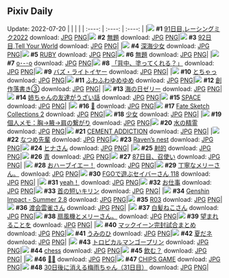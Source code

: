 ## Pixiv Daily
Update: 2022-07-20
|      |      |      |
| :----: | :----: | :----: |
|![](https://pixiv.microyu.workers.dev/c/240x480/img-master/img/2022/07/18/00/00/37/99800702_p0_master1200.jpg) **#1** [91日目,レーシングミク2022](https://www.pixiv.net/artworks/99800702) download: [JPG](https://pixiv.microyu.workers.dev/img-original/img/2022/07/18/00/00/37/99800702_p0.jpg) [PNG](https://pixiv.microyu.workers.dev/img-original/img/2022/07/18/00/00/37/99800702_p0.png)|![](https://pixiv.microyu.workers.dev/c/240x480/img-master/img/2022/07/18/00/43/55/99802229_p0_master1200.jpg) **#2** [無題](https://www.pixiv.net/artworks/99802229) download: [JPG](https://pixiv.microyu.workers.dev/img-original/img/2022/07/18/00/43/55/99802229_p0.jpg) [PNG](https://pixiv.microyu.workers.dev/img-original/img/2022/07/18/00/43/55/99802229_p0.png)|![](https://pixiv.microyu.workers.dev/c/240x480/img-master/img/2022/07/19/00/00/24/99827942_p0_master1200.jpg) **#3** [92日目,Tell Your World](https://www.pixiv.net/artworks/99827942) download: [JPG](https://pixiv.microyu.workers.dev/img-original/img/2022/07/19/00/00/24/99827942_p0.jpg) [PNG](https://pixiv.microyu.workers.dev/img-original/img/2022/07/19/00/00/24/99827942_p0.png)|
|![](https://pixiv.microyu.workers.dev/c/240x480/img-master/img/2022/07/18/00/00/33/99800695_p0_master1200.jpg) **#4** [深海少女](https://www.pixiv.net/artworks/99800695) download: [JPG](https://pixiv.microyu.workers.dev/img-original/img/2022/07/18/00/00/33/99800695_p0.jpg) [PNG](https://pixiv.microyu.workers.dev/img-original/img/2022/07/18/00/00/33/99800695_p0.png)|![](https://pixiv.microyu.workers.dev/c/240x480/img-master/img/2022/07/18/00/00/03/99800599_p0_master1200.jpg) **#5** [RUBY](https://www.pixiv.net/artworks/99800599) download: [JPG](https://pixiv.microyu.workers.dev/img-original/img/2022/07/18/00/00/03/99800599_p0.jpg) [PNG](https://pixiv.microyu.workers.dev/img-original/img/2022/07/18/00/00/03/99800599_p0.png)|![](https://pixiv.microyu.workers.dev/c/240x480/img-master/img/2022/07/19/00/00/07/99827857_p0_master1200.jpg) **#6** [無題](https://www.pixiv.net/artworks/99827857) download: [JPG](https://pixiv.microyu.workers.dev/img-original/img/2022/07/19/00/00/07/99827857_p0.jpg) [PNG](https://pixiv.microyu.workers.dev/img-original/img/2022/07/19/00/00/07/99827857_p0.png)|
|![](https://pixiv.microyu.workers.dev/c/240x480/img-master/img/2022/07/18/00/01/49/99800846_p0_master1200.jpg) **#7** [o･-･o](https://www.pixiv.net/artworks/99800846) download: [JPG](https://pixiv.microyu.workers.dev/img-original/img/2022/07/18/00/01/49/99800846_p0.jpg) [PNG](https://pixiv.microyu.workers.dev/img-original/img/2022/07/18/00/01/49/99800846_p0.png)|![](https://pixiv.microyu.workers.dev/c/240x480/img-master/img/2022/07/18/08/05/44/99807393_p0_master1200.jpg) **#8** [「背中、塗ってくれる？」](https://www.pixiv.net/artworks/99807393) download: [JPG](https://pixiv.microyu.workers.dev/img-original/img/2022/07/18/08/05/44/99807393_p0.jpg) [PNG](https://pixiv.microyu.workers.dev/img-original/img/2022/07/18/08/05/44/99807393_p0.png)|![](https://pixiv.microyu.workers.dev/c/240x480/img-master/img/2022/07/18/00/00/42/99800714_p0_master1200.jpg) **#9** [バズ・ライトイヤー](https://www.pixiv.net/artworks/99800714) download: [JPG](https://pixiv.microyu.workers.dev/img-original/img/2022/07/18/00/00/42/99800714_p0.jpg) [PNG](https://pixiv.microyu.workers.dev/img-original/img/2022/07/18/00/00/42/99800714_p0.png)|
|![](https://pixiv.microyu.workers.dev/c/240x480/img-master/img/2022/07/18/17/59/43/99817500_p0_master1200.jpg) **#10** [とちゃっ](https://www.pixiv.net/artworks/99817500) download: [JPG](https://pixiv.microyu.workers.dev/img-original/img/2022/07/18/17/59/43/99817500_p0.jpg) [PNG](https://pixiv.microyu.workers.dev/img-original/img/2022/07/18/17/59/43/99817500_p0.png)|![](https://pixiv.microyu.workers.dev/c/240x480/img-master/img/2022/07/18/10/04/16/99808781_p0_master1200.jpg) **#11** [ふわふわゆめゆめ](https://www.pixiv.net/artworks/99808781) download: [JPG](https://pixiv.microyu.workers.dev/img-original/img/2022/07/18/10/04/16/99808781_p0.jpg) [PNG](https://pixiv.microyu.workers.dev/img-original/img/2022/07/18/10/04/16/99808781_p0.png)|![](https://pixiv.microyu.workers.dev/c/240x480/img-master/img/2022/07/19/16/29/56/99839655_p0_master1200.jpg) **#12** [創作落書き③](https://www.pixiv.net/artworks/99839655) download: [JPG](https://pixiv.microyu.workers.dev/img-original/img/2022/07/19/16/29/56/99839655_p0.jpg) [PNG](https://pixiv.microyu.workers.dev/img-original/img/2022/07/19/16/29/56/99839655_p0.png)|
|![](https://pixiv.microyu.workers.dev/c/240x480/img-master/img/2022/07/18/20/30/01/99821325_p0_master1200.jpg) **#13** [海の日ゼリー](https://www.pixiv.net/artworks/99821325) download: [JPG](https://pixiv.microyu.workers.dev/img-original/img/2022/07/18/20/30/01/99821325_p0.jpg) [PNG](https://pixiv.microyu.workers.dev/img-original/img/2022/07/18/20/30/01/99821325_p0.png)|![](https://pixiv.microyu.workers.dev/c/240x480/img-master/img/2022/07/19/08/18/40/99827988_p0_master1200.jpg) **#14** [姉ちゃんの友達がうざい話](https://www.pixiv.net/artworks/99827988) download: [JPG](https://pixiv.microyu.workers.dev/img-original/img/2022/07/19/08/18/40/99827988_p0.jpg) [PNG](https://pixiv.microyu.workers.dev/img-original/img/2022/07/19/08/18/40/99827988_p0.png)|![](https://pixiv.microyu.workers.dev/c/240x480/img-master/img/2022/07/18/00/00/04/99800604_p0_master1200.jpg) **#15** [SPACE](https://www.pixiv.net/artworks/99800604) download: [JPG](https://pixiv.microyu.workers.dev/img-original/img/2022/07/18/00/00/04/99800604_p0.jpg) [PNG](https://pixiv.microyu.workers.dev/img-original/img/2022/07/18/00/00/04/99800604_p0.png)|
|![](https://pixiv.microyu.workers.dev/c/240x480/img-master/img/2022/07/18/00/00/08/99800629_p0_master1200.jpg) **#16** [💙](https://www.pixiv.net/artworks/99800629) download: [JPG](https://pixiv.microyu.workers.dev/img-original/img/2022/07/18/00/00/08/99800629_p0.jpg) [PNG](https://pixiv.microyu.workers.dev/img-original/img/2022/07/18/00/00/08/99800629_p0.png)|![](https://pixiv.microyu.workers.dev/c/240x480/img-master/img/2022/07/18/00/01/13/99800800_p0_master1200.jpg) **#17** [Fate Sketch Collections 2](https://www.pixiv.net/artworks/99800800) download: [JPG](https://pixiv.microyu.workers.dev/img-original/img/2022/07/18/00/01/13/99800800_p0.jpg) [PNG](https://pixiv.microyu.workers.dev/img-original/img/2022/07/18/00/01/13/99800800_p0.png)|![](https://pixiv.microyu.workers.dev/c/240x480/img-master/img/2022/07/18/00/34/13/99801983_p0_master1200.jpg) **#18** [少女](https://www.pixiv.net/artworks/99801983) download: [JPG](https://pixiv.microyu.workers.dev/img-original/img/2022/07/18/00/34/13/99801983_p0.jpg) [PNG](https://pixiv.microyu.workers.dev/img-original/img/2022/07/18/00/34/13/99801983_p0.png)|
|![](https://pixiv.microyu.workers.dev/c/240x480/img-master/img/2022/07/19/10/00/01/99835056_p0_master1200.jpg) **#19** [個人メモ：胸→腋→肩の繋がり](https://www.pixiv.net/artworks/99835056) download: [JPG](https://pixiv.microyu.workers.dev/img-original/img/2022/07/19/10/00/01/99835056_p0.jpg) [PNG](https://pixiv.microyu.workers.dev/img-original/img/2022/07/19/10/00/01/99835056_p0.png)|![](https://pixiv.microyu.workers.dev/c/240x480/img-master/img/2022/07/18/00/00/05/99800615_p0_master1200.jpg) **#20** [水の精霊](https://www.pixiv.net/artworks/99800615) download: [JPG](https://pixiv.microyu.workers.dev/img-original/img/2022/07/18/00/00/05/99800615_p0.jpg) [PNG](https://pixiv.microyu.workers.dev/img-original/img/2022/07/18/00/00/05/99800615_p0.png)|![](https://pixiv.microyu.workers.dev/c/240x480/img-master/img/2022/07/18/18/00/05/99817526_p0_master1200.jpg) **#21** [CEMENT ADDICTION](https://www.pixiv.net/artworks/99817526) download: [JPG](https://pixiv.microyu.workers.dev/img-original/img/2022/07/18/18/00/05/99817526_p0.jpg) [PNG](https://pixiv.microyu.workers.dev/img-original/img/2022/07/18/18/00/05/99817526_p0.png)|
|![](https://pixiv.microyu.workers.dev/c/240x480/img-master/img/2022/07/18/14/32/59/99813301_p0_master1200.jpg) **#22** [なつめ先輩](https://www.pixiv.net/artworks/99813301) download: [JPG](https://pixiv.microyu.workers.dev/img-original/img/2022/07/18/14/32/59/99813301_p0.jpg) [PNG](https://pixiv.microyu.workers.dev/img-original/img/2022/07/18/14/32/59/99813301_p0.png)|![](https://pixiv.microyu.workers.dev/c/240x480/img-master/img/2022/07/19/00/00/24/99827946_p0_master1200.jpg) **#23** [Raven’s nest](https://www.pixiv.net/artworks/99827946) download: [JPG](https://pixiv.microyu.workers.dev/img-original/img/2022/07/19/00/00/24/99827946_p0.jpg) [PNG](https://pixiv.microyu.workers.dev/img-original/img/2022/07/19/00/00/24/99827946_p0.png)|![](https://pixiv.microyu.workers.dev/c/240x480/img-master/img/2022/07/18/00/00/04/99800606_p0_master1200.jpg) **#24** [ヒナさん](https://www.pixiv.net/artworks/99800606) download: [JPG](https://pixiv.microyu.workers.dev/img-original/img/2022/07/18/00/00/04/99800606_p0.jpg) [PNG](https://pixiv.microyu.workers.dev/img-original/img/2022/07/18/00/00/04/99800606_p0.png)|
|![](https://pixiv.microyu.workers.dev/c/240x480/img-master/img/2022/07/19/06/00/01/99833004_p0_master1200.jpg) **#25** [射的](https://www.pixiv.net/artworks/99833004) download: [JPG](https://pixiv.microyu.workers.dev/img-original/img/2022/07/19/06/00/01/99833004_p0.jpg) [PNG](https://pixiv.microyu.workers.dev/img-original/img/2022/07/19/06/00/01/99833004_p0.png)|![](https://pixiv.microyu.workers.dev/c/240x480/img-master/img/2022/07/19/00/00/09/99827864_p0_master1200.jpg) **#26** [青](https://www.pixiv.net/artworks/99827864) download: [JPG](https://pixiv.microyu.workers.dev/img-original/img/2022/07/19/00/00/09/99827864_p0.jpg) [PNG](https://pixiv.microyu.workers.dev/img-original/img/2022/07/19/00/00/09/99827864_p0.png)|![](https://pixiv.microyu.workers.dev/c/240x480/img-master/img/2022/07/18/00/24/59/99801691_p0_master1200.jpg) **#27** [87日目、召使い](https://www.pixiv.net/artworks/99801691) download: [JPG](https://pixiv.microyu.workers.dev/img-original/img/2022/07/18/00/24/59/99801691_p0.jpg) [PNG](https://pixiv.microyu.workers.dev/img-original/img/2022/07/18/00/24/59/99801691_p0.png)|
|![](https://pixiv.microyu.workers.dev/c/240x480/img-master/img/2022/07/18/13/48/53/99812494_p0_master1200.jpg) **#28** [おハーブイエー！](https://www.pixiv.net/artworks/99812494) download: [JPG](https://pixiv.microyu.workers.dev/img-original/img/2022/07/18/13/48/53/99812494_p0.jpg) [PNG](https://pixiv.microyu.workers.dev/img-original/img/2022/07/18/13/48/53/99812494_p0.png)|![](https://pixiv.microyu.workers.dev/c/240x480/img-master/img/2022/07/18/18/32/23/99818312_p0_master1200.jpg) **#29** [丁寧なメリーさん。](https://www.pixiv.net/artworks/99818312) download: [JPG](https://pixiv.microyu.workers.dev/img-original/img/2022/07/18/18/32/23/99818312_p0.jpg) [PNG](https://pixiv.microyu.workers.dev/img-original/img/2022/07/18/18/32/23/99818312_p0.png)|![](https://pixiv.microyu.workers.dev/c/240x480/img-master/img/2022/07/18/00/04/41/99800994_p0_master1200.jpg) **#30** [FGOで遊ぶセイバーさん 118](https://www.pixiv.net/artworks/99800994) download: [JPG](https://pixiv.microyu.workers.dev/img-original/img/2022/07/18/00/04/41/99800994_p0.jpg) [PNG](https://pixiv.microyu.workers.dev/img-original/img/2022/07/18/00/04/41/99800994_p0.png)|
|![](https://pixiv.microyu.workers.dev/c/240x480/img-master/img/2022/07/18/00/08/31/99801136_p0_master1200.jpg) **#31** [yeah！](https://www.pixiv.net/artworks/99801136) download: [JPG](https://pixiv.microyu.workers.dev/img-original/img/2022/07/18/00/08/31/99801136_p0.jpg) [PNG](https://pixiv.microyu.workers.dev/img-original/img/2022/07/18/00/08/31/99801136_p0.png)|![](https://pixiv.microyu.workers.dev/c/240x480/img-master/img/2022/07/19/11/18/04/99835840_p0_master1200.jpg) **#32** [お仕事](https://www.pixiv.net/artworks/99835840) download: [JPG](https://pixiv.microyu.workers.dev/img-original/img/2022/07/19/11/18/04/99835840_p0.jpg) [PNG](https://pixiv.microyu.workers.dev/img-original/img/2022/07/19/11/18/04/99835840_p0.png)|![](https://pixiv.microyu.workers.dev/c/240x480/img-master/img/2022/07/18/22/22/10/99824790_p0_master1200.jpg) **#33** [首の短いキリン](https://www.pixiv.net/artworks/99824790) download: [JPG](https://pixiv.microyu.workers.dev/img-original/img/2022/07/18/22/22/10/99824790_p0.jpg) [PNG](https://pixiv.microyu.workers.dev/img-original/img/2022/07/18/22/22/10/99824790_p0.png)|
|![](https://pixiv.microyu.workers.dev/c/240x480/img-master/img/2022/07/18/23/26/43/99826769_p0_master1200.jpg) **#34** [Genshin Impact - Summer 2.8](https://www.pixiv.net/artworks/99826769) download: [JPG](https://pixiv.microyu.workers.dev/img-original/img/2022/07/18/23/26/43/99826769_p0.jpg) [PNG](https://pixiv.microyu.workers.dev/img-original/img/2022/07/18/23/26/43/99826769_p0.png)|![](https://pixiv.microyu.workers.dev/c/240x480/img-master/img/2022/07/19/00/02/09/99828097_p0_master1200.jpg) **#35** [R03](https://www.pixiv.net/artworks/99828097) download: [JPG](https://pixiv.microyu.workers.dev/img-original/img/2022/07/19/00/02/09/99828097_p0.jpg) [PNG](https://pixiv.microyu.workers.dev/img-original/img/2022/07/19/00/02/09/99828097_p0.png)|![](https://pixiv.microyu.workers.dev/c/240x480/img-master/img/2022/07/19/00/00/13/99827899_p0_master1200.jpg) **#36** [渡会雲雀さん](https://www.pixiv.net/artworks/99827899) download: [JPG](https://pixiv.microyu.workers.dev/img-original/img/2022/07/19/00/00/13/99827899_p0.jpg) [PNG](https://pixiv.microyu.workers.dev/img-original/img/2022/07/19/00/00/13/99827899_p0.png)|
|![](https://pixiv.microyu.workers.dev/c/240x480/img-master/img/2022/07/18/14/07/34/99812849_p0_master1200.jpg) **#37** [白髪ねこさん](https://www.pixiv.net/artworks/99812849) download: [JPG](https://pixiv.microyu.workers.dev/img-original/img/2022/07/18/14/07/34/99812849_p0.jpg) [PNG](https://pixiv.microyu.workers.dev/img-original/img/2022/07/18/14/07/34/99812849_p0.png)|![](https://pixiv.microyu.workers.dev/c/240x480/img-master/img/2022/07/18/07/04/29/99806850_p0_master1200.jpg) **#38** [扇風機とメリーさん。](https://www.pixiv.net/artworks/99806850) download: [JPG](https://pixiv.microyu.workers.dev/img-original/img/2022/07/18/07/04/29/99806850_p0.jpg) [PNG](https://pixiv.microyu.workers.dev/img-original/img/2022/07/18/07/04/29/99806850_p0.png)|![](https://pixiv.microyu.workers.dev/c/240x480/img-master/img/2022/07/19/01/03/07/99829764_p0_master1200.jpg) **#39** [望まれることを](https://www.pixiv.net/artworks/99829764) download: [JPG](https://pixiv.microyu.workers.dev/img-original/img/2022/07/19/01/03/07/99829764_p0.jpg) [PNG](https://pixiv.microyu.workers.dev/img-original/img/2022/07/19/01/03/07/99829764_p0.png)|
|![](https://pixiv.microyu.workers.dev/c/240x480/img-master/img/2022/07/18/15/41/40/99812121_p0_master1200.jpg) **#40** [マックイーン完封試合まとめ](https://www.pixiv.net/artworks/99812121) download: [JPG](https://pixiv.microyu.workers.dev/img-original/img/2022/07/18/15/41/40/99812121_p0.jpg) [PNG](https://pixiv.microyu.workers.dev/img-original/img/2022/07/18/15/41/40/99812121_p0.png)|![](https://pixiv.microyu.workers.dev/c/240x480/img-master/img/2022/07/18/18/34/07/99818356_p0_master1200.jpg) **#41** [うみのひ](https://www.pixiv.net/artworks/99818356) download: [JPG](https://pixiv.microyu.workers.dev/img-original/img/2022/07/18/18/34/07/99818356_p0.jpg) [PNG](https://pixiv.microyu.workers.dev/img-original/img/2022/07/18/18/34/07/99818356_p0.png)|![](https://pixiv.microyu.workers.dev/c/240x480/img-master/img/2022/07/19/01/22/36/99828033_p0_master1200.jpg) **#42** [夏だネ](https://www.pixiv.net/artworks/99828033) download: [JPG](https://pixiv.microyu.workers.dev/img-original/img/2022/07/19/01/22/36/99828033_p0.jpg) [PNG](https://pixiv.microyu.workers.dev/img-original/img/2022/07/19/01/22/36/99828033_p0.png)|
|![](https://pixiv.microyu.workers.dev/c/240x480/img-master/img/2022/07/19/20/30/03/99844243_p0_master1200.jpg) **#43** [トロピカルマンゴープリン](https://www.pixiv.net/artworks/99844243) download: [JPG](https://pixiv.microyu.workers.dev/img-original/img/2022/07/19/20/30/03/99844243_p0.jpg) [PNG](https://pixiv.microyu.workers.dev/img-original/img/2022/07/19/20/30/03/99844243_p0.png)|![](https://pixiv.microyu.workers.dev/c/240x480/img-master/img/2022/07/18/12/04/46/99810636_p0_master1200.jpg) **#44** [chess](https://www.pixiv.net/artworks/99810636) download: [JPG](https://pixiv.microyu.workers.dev/img-original/img/2022/07/18/12/04/46/99810636_p0.jpg) [PNG](https://pixiv.microyu.workers.dev/img-original/img/2022/07/18/12/04/46/99810636_p0.png)|![](https://pixiv.microyu.workers.dev/c/240x480/img-master/img/2022/07/18/00/00/44/99800724_p0_master1200.jpg) **#45** [飲む？](https://www.pixiv.net/artworks/99800724) download: [JPG](https://pixiv.microyu.workers.dev/img-original/img/2022/07/18/00/00/44/99800724_p0.jpg) [PNG](https://pixiv.microyu.workers.dev/img-original/img/2022/07/18/00/00/44/99800724_p0.png)|
|![](https://pixiv.microyu.workers.dev/c/240x480/img-master/img/2022/07/19/00/00/04/99827845_p0_master1200.jpg) **#46** [🐰🐱](https://www.pixiv.net/artworks/99827845) download: [JPG](https://pixiv.microyu.workers.dev/img-original/img/2022/07/19/00/00/04/99827845_p0.jpg) [PNG](https://pixiv.microyu.workers.dev/img-original/img/2022/07/19/00/00/04/99827845_p0.png)|![](https://pixiv.microyu.workers.dev/c/240x480/img-master/img/2022/07/19/19/13/55/99842556_p0_master1200.jpg) **#47** [CHIPS GAME](https://www.pixiv.net/artworks/99842556) download: [JPG](https://pixiv.microyu.workers.dev/img-original/img/2022/07/19/19/13/55/99842556_p0.jpg) [PNG](https://pixiv.microyu.workers.dev/img-original/img/2022/07/19/19/13/55/99842556_p0.png)|![](https://pixiv.microyu.workers.dev/c/240x480/img-master/img/2022/07/18/18/49/34/99818712_p0_master1200.jpg) **#48** [30日後に消える梅雨ちゃん（31日目）](https://www.pixiv.net/artworks/99818712) download: [JPG](https://pixiv.microyu.workers.dev/img-original/img/2022/07/18/18/49/34/99818712_p0.jpg) [PNG](https://pixiv.microyu.workers.dev/img-original/img/2022/07/18/18/49/34/99818712_p0.png)|
